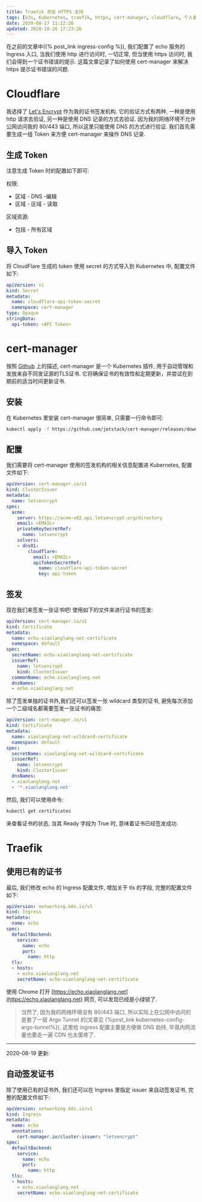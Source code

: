 ```yaml
---
title: Traefik 添加 HTTPS 支持
tags: [k3s, Kubernetes, traefik, https, cert-manager, cloudflare, 个人备忘]
date: 2020-08-17 11:22:26
updated: 2020-10-26 17:23:26
---
```


在之前的文章中({% post_link ingress-config %}), 我们配置了 echo 服务的 Ingress 入口, 当我们使用 http 进行访问时, 一切正常, 但当使用 https 访问时, 我们会得到一个证书错误的提示. 这篇文章记录了如何使用 cert-manager 来解决 https 提示证书错误的问题.

<!-- more -->

# Cloudflare

我选择了 [Let's Encrypt](https://letsencrypt.org/) 作为我的证书签发机构. 它的验证方式有两种, 一种是使用 http 请求去验证, 另一种是使用 DNS 记录的方式去验证. 因为我的网络环境不允许公网访问我的 80/443 端口, 所以这里只能使用 DNS 的方式进行验证. 我们首先需要生成一组 Token 来方便 cert-manager 来操作 DNS 记录.

## 生成 Token

注意生成 Token 时的配置如下即可:

权限:

- 区域 - DNS -编辑
- 区域 - 区域 - 读取

区域资源:

- 包括 - 所有区域

## 导入 Token

将 CloudFlare 生成的 token 使用 secret 的方式导入到 Kubernetes 中, 配置文件如下:

```yaml
apiVersion: v1
kind: Secret
metadata:
  name: cloudflare-api-token-secret
  namespace: cert-manager
type: Opaque
stringData:
  api-token: <API Token>
```

# cert-manager

按照 [Github](https://github.com/jetstack/cert-manager) 上的描述, cert-manager 是一个 Kubernetes 插件, 用于自动管理和发放来自不同发证源的TLS证书. 它将确保证书的有效性和定期更新，并尝试在到期前的适当时间更新证书.

## 安装

在 Kubernetes 里安装 cert-manager 很简单, 只需要一行命令即可:

```bash
kubectl apply -f https://github.com/jetstack/cert-manager/releases/download/v1.1.0/cert-manager.yaml
```

## 配置

我们需要将 cert-manager 使用的签发机构的相关信息配置进 Kubernetes, 配置文件如下:

```yaml
apiVersion: cert-manager.io/v1
kind: ClusterIssuer
metadata:
  name: letsencrypt
spec:
  acme:
    server: https://acme-v02.api.letsencrypt.org/directory
    email: <EMAIL>
    privateKeySecretRef:
      name: letsencrypt
    solvers:
    - dns01:
        cloudflare:
          email: <EMAIL>
          apiTokenSecretRef:
            name: cloudflare-api-token-secret
            key: api-token
```

## 签发

现在我们来签发一张证书吧! 使用如下的文件来进行证书的签发:

```yaml
apiVersion: cert-manager.io/v1
kind: Certificate
metadata:
  name: echo-xiaolanglang-net-certificate
  namespace: default
spec:
  secretName: echo-xiaolanglang-net-certificate
  issuerRef:
    name: letsencrypt
    kind: ClusterIssuer
  commonName: echo.xiaolanglang.net
  dnsNames:
  - echo.xiaolanglang.net
```

除了签发单独的证书外,我们还可以签发一张 wildcard 类型的证书, 避免每次添加一个二级域名都需要签发一张证书的痛苦:

```yaml
apiVersion: cert-manager.io/v1
kind: Certificate
metadata:
  name: xiaolanglang-net-wildcard-certificate
  namespace: default
spec:
  secretName: xiaolanglang-net-wildcard-certificate
  issuerRef:
    name: letsencrypt
    kind: ClusterIssuer
  dnsNames:
  - xiaolanglang.net
  - '*.xiaolanglang.net'
```

然后, 我们可以使用命令:

```bash
kubectl get certificates
```

来查看证书的状态, 当其 Ready 字段为 True 时, 意味着证书已经签发成功.


# Traefik

## 使用已有的证书

最后, 我们修改 echo 的 Ingress 配置文件, 增加关于 tls 的字段, 完整的配置文件如下:

```yaml
apiVersion: networking.k8s.io/v1
kind: Ingress
metadata:
  name: echo
spec:
  defaultBackend:
    service:
      name: echo
      port:
        name: http
  tls:
  - hosts:
    - echo.xiaolanglang.net
    secretName: echo-xiaolanglang-net-certificate
```

使用 Chrome 打开 [https://echo.xiaolanglang.net](https://echo.xiaolanglang.net) 网页, 可以发现已经是小绿锁了.

> 当然了, 因为我的网络环境没有 80/443 端口, 所以实际上在公网中访问的是套了一层 Argo Tunnel 的(文章见 {%post_link kubernetes-config-argo-tunnel%}), 这里给 ingress 配置主要是方便做 DNS 劫持, 毕竟内网流量也要走一遍 CDN 也太蛋疼了.

------

2020-08-19 更新:

## 自动签发证书

除了使用已有的证书外, 我们还可以在 Ingress 里指定 issuer 来自动签发证书, 完整的配置文件如下:

```yaml
apiVersion: networking.k8s.io/v1
kind: Ingress
metadata:
  name: echo
  annotations:
    cert-manager.io/cluster-issuer: "letsencrypt"
spec:
  defaultBackend:
    service:
      name: echo
      port:
        name: http
  tls:
  - hosts:
    - echo.xiaolanglang.net
    secretName: echo-xiaolanglang-net-certificate
```